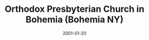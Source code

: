 ---
date: &id001 2001-01-20
end_date: null
location:
  address: 906 Church Street
  city: Bohemia
  state: NY
minister:
- end: 2001-01-01
  name: Meindert Ploegman
  start: 1999-01-01
  type: Organizing Pastor
- end: null
  name: Meindert Ploegman
  start: 2001-01-01
  type: Pastor
ministers:
- Meindert Ploegman
- Meindert Ploegman
name: Orthodox Presbyterian Church in Bohemia
names:
- end: 2001-01-20
  name: Faith Orthodox Presbyterian Mission
  start: 1998-01-10
- end: null
  name: Orthodox Presbyterian Church in Bohemia
  start: 2001-01-20
origination_date: *id001
raw_data: "NY Bohemia\nFaith Orthodox Presbyterian Mission  (January 10, 1998\u2013\
  January 20, 2001)\nOrthodox Presbyterian Church in Bohemia  (January 20, 2001\u2013\
  \ )\n906 Church Street\nOrg. Pastor: Meindert Ploegman, 1999\u20132001\nPastor:\
  \ Meindert Ploegman, 2001"
received_from: null
states:
- NY
status:
  active: true
  end_date: null
  reason: null
  received_from: null
  withdrawal_to: null
title: Orthodox Presbyterian Church in Bohemia (Bohemia NY)
year_established:
- 2001

---